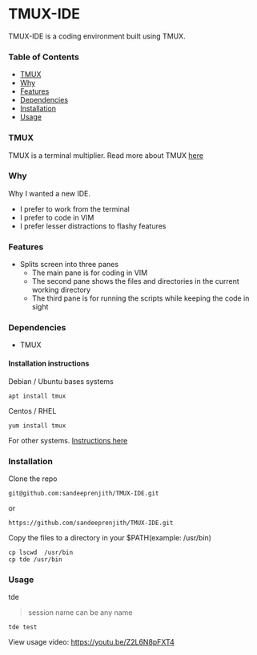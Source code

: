 # TMUX-IDE

TMUX-IDE is a coding environment built using TMUX. 


### Table of Contents

- [TMUX](#tmux)
- [Why](#why)
- [Features](#features)
- [Dependencies](#dependencies)
- [Installation](#installation)
- [Usage](#usage)

### TMUX

TMUX is a terminal multiplier. 
Read more about TMUX [here](https://github.com/tmux/tmux/blob/master/README)

### Why

Why I wanted a new IDE. 

* I prefer to work from the terminal
* I prefer to code in VIM
* I prefer lesser distractions to flashy features

### Features

* Splits screen into three panes
	- The main pane is for coding in VIM
	- The second pane shows the files and directories in the current working directory
	- The third pane is for running the scripts while keeping the code in sight

### Dependencies

* TMUX

#### Installation instructions

Debian / Ubuntu bases systems

```
apt install tmux

```

Centos / RHEL

```
yum install tmux

```

For other systems. [Instructions here](https://github.com/tmux/tmux/wiki)

### Installation 

Clone the repo

```
git@github.com:sandeeprenjith/TMUX-IDE.git

```

or 

```
https://github.com/sandeeprenjith/TMUX-IDE.git

```
Copy the files to a directory in your $PATH(example: /usr/bin)

```
cp lscwd  /usr/bin
cp tde /usr/bin

```

### Usage

tde <session name>

> session name can be any name

```
tde test

```

View usage video: https://youtu.be/Z2L6N8pFXT4
